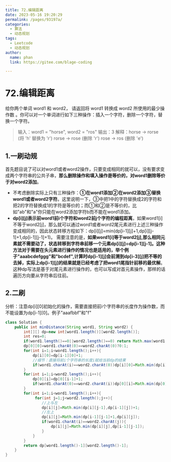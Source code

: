 ```yaml
---
title: 72.编辑距离
date: 2023-05-16 19:20:29
permalink: /pages/93197a/
categories: 
  - 算法
  - 动态规划
tags: 
  - Leetcode
  - 动态规划
author: 
  name: phan
  link: https://gitee.com/blage-coding

---
```

# 72.编辑距离

给你两个单词 word1 和 word2， 请返回将 word1 转换成 word2 所使用的最少操作数  。你可以对一个单词进行如下三种操作：插入一个字符，删除一个字符，替换一个字符。

>输入：word1 = "horse", word2 = "ros"
>输出：3
>解释：horse -> rorse (将 'h' 替换为 'r')
>rorse -> rose (删除 'r')
>rose -> ros (删除 'e')

## 1.一刷动规

首先题目说了可以对word1或者word2操作，只要变成相同的就可以，没有要求变成两个字符串的公共子串，**那么删除操作和填入操作是等价的，对word1删除等价于对word2添加**。

- 不考虑删除实际上只有三种操作：**①在word1添加②在word2添加③替换word1或者word2字符**。这里说明一下，③中把1中的字符替换成2的字符和把2的字符替换成1的字符是等价的；而①和②是不等价的，比如"ab"和"a"你只能在word2添加字符b而不能在word1添加。
- **dp[i][j\]表示前word1前i个字符和word2前j个字符的编程距离**，如果word1[i\]不等于word2[j\]，那么就可以通过word1或者word2尾元素进行上述三种操作变成相同的，因此状态转移方程如下：dp[i\][j\]=min(dp[i-1\][j\]+1,dp[i\][j-1\]+1,dp[i-1\][j-1\]+1)。
     需要注意的是，**如果word1[i\]等于word2[j\],那么相同元素就不需要动了，状态转移到字符串前移一个元素dp[i\][j\]=dp[i-1\][j-1\]。**这种方法对于需要在头元素进行操作的情况也是适用的，举个例子"aaabcdefggg"和"bcdef",计算时dp[i-1\][j\]会前溯到dp[i-3\][j\]把不等的去掉，实际上**dp[i-1\][j\]的结果就是已经考虑了把word1尾指针前移的最优解**。这种dp写法是基于对尾元素进行操作的，也可以写成对首元素操作，那样的话遍历方向要从字符串后往前。

## 2.二刷

分析：注意dp\[i]\[0\]初始化的操作，需要直接把前i个字符串的长度作为操作数，而不能设置为dp\[i-1]\[0\]。例子"aaafbbf"和"f"

```java
class Solution {
    public int minDistance(String word1, String word2) {
        int[][] dp=new int[word1.length()][word2.length()];
        int res=0;
        if(word1.length()==0||word2.length()==0) return Math.max(word1.length(),word2.length());
        dp[0][0]=word1.charAt(0)==word2.charAt(0)?0:1;
        for(int i=1;i<word1.length();i++){
            dp[i][0]=dp[i-1][0]+1;
            //细节：直接将前i个字符串的长度i赋给当前dp的结果
            if(word1.charAt(i)==word2.charAt(0))dp[i][0]=Math.min(dp[i][0],i);
        }
        for(int i=1;i<word2.length();i++){
            dp[0][i]=dp[0][i-1]+1;
            if(word1.charAt(0)==word2.charAt(i))dp[0][i]=Math.min(dp[0][i],i);
        }
        for(int i=1;i<word1.length();i++){
             for(int j=1;j<word2.length();j++){
                //上与左
                dp[i][j]=Math.min(dp[i][j-1],dp[i-1][j])+1;
                //左上
                dp[i][j]=Math.min(dp[i-1][j-1]+1,dp[i][j]);
                if(word1.charAt(i)==word2.charAt(j)){
                    dp[i][j]=Math.min(dp[i][j],dp[i-1][j-1]);
                }
            }
        }
        return dp[word1.length()-1][word2.length()-1];
    }
}
```

